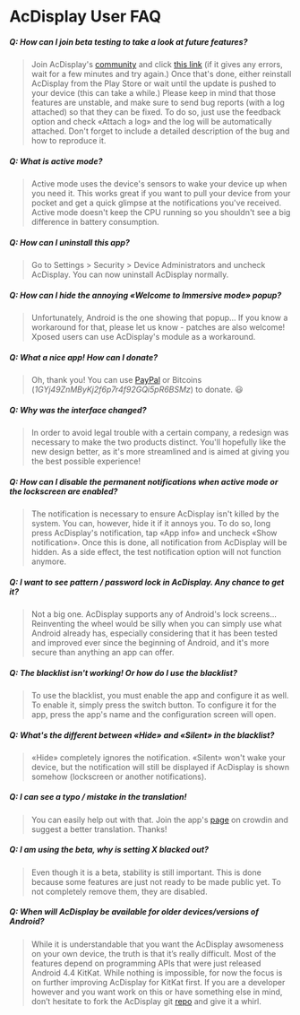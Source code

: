 AcDisplay User FAQ
=============

##### Q: How can I join beta testing to take a look at future features?
>Join AcDisplay's [community] and click [this link][testing] (if it gives any errors, wait for a few minutes and try again.) Once that's done, either reinstall AcDisplay from the Play Store or wait until the update is pushed to your device (this can take a while.)
Please keep in mind that those features are unstable, and make sure to send bug reports (with a log attached) so that they can be fixed.
To do so, just use the feedback option and check «Attach a log» and the log will be automatically attached. Don't forget to include a detailed description of the bug and how to reproduce it.

##### Q: What is active mode?
>Active mode uses the device's sensors to wake your device up when you need it. This works great if you want to pull your device from your pocket and get a quick glimpse at the notifications you've received. Active mode doesn't keep the CPU running so you shouldn't see a big difference in battery consumption.

##### Q: How can I uninstall this app?
>Go to Settings > Security > Device Administrators and uncheck AcDisplay. You can now uninstall AcDisplay normally.

##### Q: How can I hide the annoying «Welcome to Immersive mode» popup?
>Unfortunately, Android is the one showing that popup... If you know a workaround for that, please let us know - patches are also welcome! Xposed users can use AcDisplay's module as a workaround.

##### Q: What a nice app! How can I donate?
>Oh, thank you! You can use [PayPal] or Bitcoins (_1GYj49ZnMByKj2f6p7r4f92GQi5pR6BSMz_) to donate. 😃

##### Q: Why was the interface changed?
>In order to avoid legal trouble with a certain company, a redesign was necessary to make the two products distinct. You'll hopefully like the new design better, as it's more streamlined and is aimed at giving you the best possible experience!

##### Q: How can I disable the permanent notifications when active mode or the lockscreen are enabled?
>The notification is necessary to ensure AcDisplay isn't killed by the system. You can, however, hide it if it annoys you. To do so, long press AcDisplay's notification, tap «App info» and uncheck «Show notification». Once this is done, all notification from AcDisplay will be hidden. As a side effect, the test notification option will not function anymore.

##### Q: I want to see pattern / password lock in AcDisplay. Any chance to get it?
>Not a big one. AcDisplay supports any of Android's lock screens... Reinventing the wheel would be silly when you can simply use what Android already has, especially considering that it has been tested and improved ever since the beginning of Android, and it's more secure than anything an app can offer.

##### Q: The blacklist isn't working! Or how do I use the blacklist?
>To use the blacklist, you must enable the app and configure it as well. To enable it, simply press the switch button. To configure it for the app, press the app's name and the configuration screen will open.

##### Q: What's the different between «Hide» and «Silent» in the blacklist?
>«Hide» completely ignores the notification. «Silent» won't wake your device, but the notification will still be displayed if AcDisplay is shown somehow (lockscreen or another notifications).

##### Q: I can see a typo / mistake in the translation!
>You can easily help out with that. Join the app's [page][tranalate] on crowdin and suggest a better translation. Thanks!

##### Q: I am using the beta, why is setting X blacked out?
>Even though it is a beta, stability is still important. This is done because some features are just not ready to be made public yet. To not completely remove them, they are disabled.

##### Q: When will AcDisplay be available for older devices/versions of Android?
>While it is understandable that you want the AcDisplay awsomeness on your own device, the truth is that it’s really difficult. Most of the features depend on programming APIs that were just released Android 4.4 KitKat. While nothing is impossible, for now the focus is on further improving AcDisplay for KitKat first. If you are a developer however and you want work on this or have something else in mind, don’t hesitate to fork the AcDisplay git [repo] and give it a whirl.

[community]:https://plus.google.com/u/0/communities/102085470313050914854
[testing]:https://play.google.com/apps/testing/com.achep.activedisplay
[repo]:https://github.com/AChep/AcDisplay
[tranalate]:https://crowdin.net/project/acdisplay
[PayPal]:http://goo.gl/UrecGo
